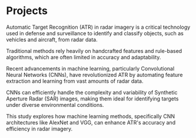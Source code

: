 # Projects
Automatic Target Recognition (ATR) in radar imagery is a critical technology used in defense and surveillance to identify and classify objects, such as vehicles and aircraft, from radar data. 

Traditional methods rely heavily on handcrafted features and rule-based algorithms, which are often limited in accuracy and adaptability.

Recent advancements in machine learning, particularly Convolutional Neural Networks (CNNs), have revolutionized ATR by automating feature extraction and learning from vast amounts of radar data.

CNNs can efficiently handle the complexity and variability of Synthetic Aperture Radar (SAR) images, making them ideal for identifying targets under diverse environmental conditions.
 
This study explores how machine learning methods, specifically CNN architectures like AlexNet and VGG, can enhance ATR's accuracy and efficiency in radar imagery.
